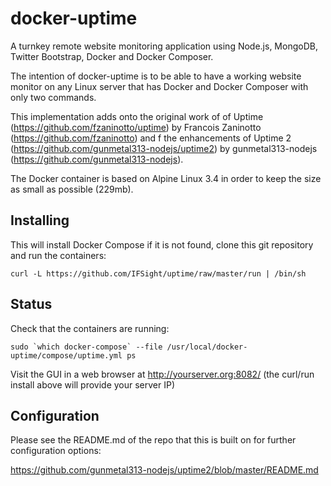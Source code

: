 docker-uptime
======

A turnkey remote website monitoring application using Node.js, MongoDB, Twitter Bootstrap, Docker and Docker Composer.

The intention of docker-uptime is to be able to have a working website monitor on any Linux server that has Docker and Docker Composer with only two commands.

This implementation adds onto the original work of of Uptime (https://github.com/fzaninotto/uptime) by Francois Zaninotto (https://github.com/fzaninotto) and f the enhancements of Uptime 2 (https://github.com/gunmetal313-nodejs/uptime2) by gunmetal313-nodejs (https://github.com/gunmetal313-nodejs).

The Docker container is based on Alpine Linux 3.4 in order to keep the size as small as possible (229mb).

Installing
----------
This will install Docker Compose if it is not found, clone this git repository and run the containers:
```
curl -L https://github.com/IFSight/uptime/raw/master/run | /bin/sh
```

Status
------
Check that the containers are running:
```
sudo `which docker-compose` --file /usr/local/docker-uptime/compose/uptime.yml ps
```

Visit the GUI in a web browser at http://yourserver.org:8082/ (the curl/run install above will provide your server IP)

Configuration
-------------
Please see the README.md of the repo that this is built on for further configuration options:

https://github.com/gunmetal313-nodejs/uptime2/blob/master/README.md
